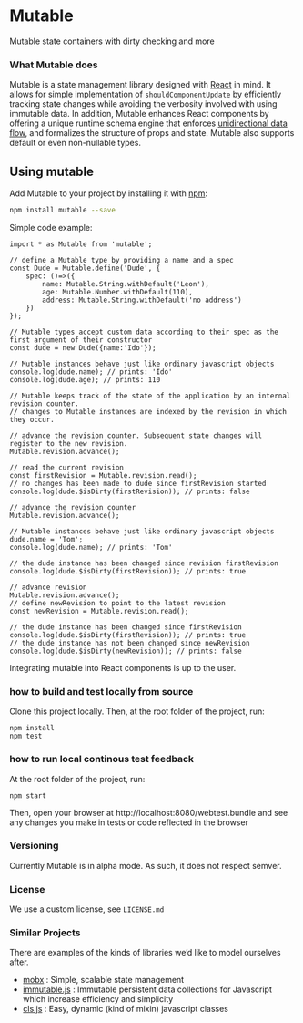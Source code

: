 # Mutable

Mutable state containers with dirty checking and more

### What Mutable does
Mutable is a state management library designed with [React](https://github.com/facebook/react) in mind.
It allows for simple implementation of ```shouldComponentUpdate``` by efficiently tracking state changes while avoiding the verbosity involved with using immutable data.
In addition, Mutable enhances React components by offering a unique runtime schema engine that enforces [unidirectional data flow](https://facebook.github.io/flux/),
and formalizes the structure of props and state.
Mutable also supports default or even non-nullable types.

## Using mutable
Add Mutable to your project by installing it with [npm](https://www.npmjs.com/):

```bash
npm install mutable --save
```

Simple code example:
```es6
import * as Mutable from 'mutable';

// define a Mutable type by providing a name and a spec
const Dude = Mutable.define('Dude', {
    spec: ()=>({
        name: Mutable.String.withDefault('Leon'),
        age: Mutable.Number.withDefault(110),
        address: Mutable.String.withDefault('no address')
    })
});

// Mutable types accept custom data according to their spec as the first argument of their constructor
const dude = new Dude({name:'Ido'});

// Mutable instances behave just like ordinary javascript objects
console.log(dude.name); // prints: 'Ido'
console.log(dude.age); // prints: 110

// Mutable keeps track of the state of the application by an internal revision counter.
// changes to Mutable instances are indexed by the revision in which they occur.

// advance the revision counter. Subsequent state changes will register to the new revision.
Mutable.revision.advance();

// read the current revision
const firstRevision = Mutable.revision.read();
// no changes has been made to dude since firstRevision started
console.log(dude.$isDirty(firstRevision)); // prints: false

// advance the revision counter
Mutable.revision.advance();

// Mutable instances behave just like ordinary javascript objects
dude.name = 'Tom';
console.log(dude.name); // prints: 'Tom'

// the dude instance has been changed since revision firstRevision
console.log(dude.$isDirty(firstRevision)); // prints: true

// advance revision
Mutable.revision.advance();
// define newRevision to point to the latest revision
const newRevision = Mutable.revision.read();

// the dude instance has been changed since firstRevision
console.log(dude.$isDirty(firstRevision)); // prints: true
// the dude instance has not been changed since newRevision
console.log(dude.$isDirty(newRevision)); // prints: false
```
Integrating mutable into React components is up to the user.

### how to build and test locally from source
Clone this project locally.
Then, at the root folder of the project, run:
```shell
npm install
npm test
```
### how to run local continous test feedback
At the root folder of the project, run:
```shell
npm start
```
Then, open your browser at http://localhost:8080/webtest.bundle
and see any changes you make in tests or code reflected in the browser

### Versioning
Currently Mutable is in alpha mode. As such, it does not respect semver.

### License
We use a custom license, see ```LICENSE.md```

### Similar Projects
There are examples of the kinds of libraries we’d like to model ourselves after.
 - [mobx](https://github.com/mobxjs/mobx) : Simple, scalable state management
 - [immutable.js](https://github.com/facebook/immutable-js/) : Immutable persistent data collections for Javascript which increase efficiency and simplicity
 - [cls.js](https://github.com/camel-chased/cls.js) : Easy, dynamic (kind of mixin) javascript classes
